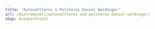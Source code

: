 ```yaml
---
title: "Autosattlerei & Polsterei Daniel Waldinger"
url: /dietramszell/autosattlerei-und-polsterei-daniel-waldinger/
shop: Autowerkstatt
---
```

